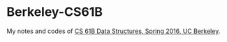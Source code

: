 # Berkeley-CS61B
My notes and codes of [CS 61B Data Structures, Spring 2016, UC Berkeley](http://datastructur.es/sp16/).
